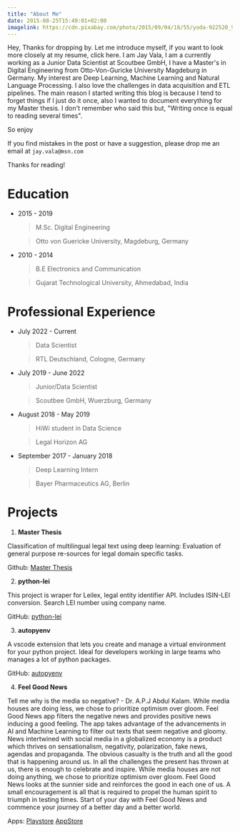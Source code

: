 ```yaml
---
title: "About Me"
date: 2015-08-25T15:49:01+02:00
imagelink: https://cdn.pixabay.com/photo/2015/09/04/18/55/yoda-922520_960_720.png
---
```


Hey, Thanks for dropping by. Let me introduce myself, if you want to look more closely at my resume, click here.
I am Jay Vala, I am a currently working as a Junior Data Scientist at Scoutbee GmbH, I have a Master's in Digital Engineering from Otto-Von-Guricke University Magdeburg in Germany. My interest are Deep Learning, Machine Learning and Natural Language Processing. I also love the challenges in data acquisition and ETL pipelines. The main reason I started writing this blog is because I tend to forget things if I just do it once, also I wanted to document everything for my Master thesis. I don't remember who said this but, "Writing once is equal to reading several times".

So enjoy

If you find mistakes in the post or have a suggestion, please drop me an email at `jay.vala@msn.com`

Thanks for reading!

# Education

* 2015 - 2019 
    > M.Sc. Digital Engineering
    
    > Otto von Guericke University, Magdeburg, Germany



* 2010 - 2014
    > B.E Electronics and Communication

    > Gujarat Technological University, Ahmedabad, India


# Professional Experience

* July 2022 - Current
    > Data Scientist
    
    > RTL Deutschland, Cologne, Germany

* July 2019 - June 2022 
    > Junior/Data Scientist

    > Scoutbee GmbH, Wuerzburg, Germany

* August 2018 - May 2019 
    > HiWi student in Data Science 
    
    > Legal Horizon AG

* September 2017 - January 2018 
    > Deep Learning Intern
    
    > Bayer Pharmaceutics AG, Berlin

# Projects

1. **Master Thesis**

Classification of multilingual legal text using deep learning: Evaluation of general purpose re-sources for legal domain specific tasks.

Github: [Master Thesis](https://github.com/jdvala/Thesis)


2. **python-lei**

This project is wraper for Leilex, legal entity identifier API. Includes ISIN-LEI conversion. Search LEI number using company name.

GitHub: [python-lei](https://github.com/jdvala/python-lei)

3. **autopyenv**

A vscode extension that lets you create and manage a virtual environment for your python project. Ideal for developers working in large teams who manages a lot of python packages.

GitHub: [autopyenv](https://github.com/jdvala/autopyenv)


4. **Feel Good News**

Tell me why is the media so negative? - Dr. A.P.J Abdul Kalam. While media houses are doing less, we chose to prioritize optimism over gloom. Feel Good News app filters the negative news and provides positive news inducing a good feeling. The app takes advantage of the advancements in AI and Machine Learning to filter out texts that seem negative and gloomy. News intertwined with social media in a globalized economy is a product which thrives on sensationalism, negativity, polarization, fake news, agendas and propaganda. The obvious casualty is the truth and all the good that is happening around us. In all the challenges the present has thrown at us, there is enough to celebrate and inspire. While media houses are not doing anything, we chose to prioritize optimism over gloom. Feel Good News looks at the sunnier side and reinforces the good in each one of us. A small encouragement is all that is required to propel the human spirit to triumph in testing times. Start of your day with Feel Good News and commence your journey of a better day and a better world.

Apps: [Playstore](https://play.google.com/store/apps/details?id=com.feelgoodnews.app&hl=en_US)   [AppStore](https://apps.apple.com/us/app/feel-good-news/id1524693342)

